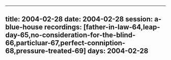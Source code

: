 
---
title: 2004-02-28
date:  2004-02-28
session: a-blue-house
recordings: [father-in-law-64,leap-day-65,no-consideration-for-the-blind-66,particluar-67,perfect-conniption-68,pressure-treated-69]
days: 2004-02-28
---
